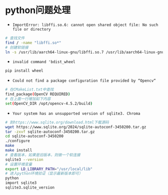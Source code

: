 # python问题处理

* `ImportError: libffi.so.6: cannot open shared object file: No such file or directory`

```bash
# 查找文件
find / -name "libffi.so*"
# 创建软链接
ln -s /usr/lib/aarch64-linux-gnu/libffi.so.7 /usr/lib/aarch64-linux-gnu/libffi.so.6
```

* `invalid command 'bdist_wheel`

```bash
pip install wheel
```

* `Could not find a package configuration file provided by “Opencv“`

```bash
# 在CMakeList.txt中查找
find_package(OpenCV REQUIRED)
# 在上面一行增加如下内容
set(OpenCV_DIR /opt/opencv-4.5.2/build)
```

* `Your system has an unsupported version of sqlite3. Chroma`

```bash
# 到https://www.sqlite.org/download.html下载源码
wget https://www.sqlite.org/2024/sqlite-autoconf-3450200.tar.gz
tar -zxvf sqlite-autoconf-3450200.tar.gz
cd sqlite-autoconf-3450200
./configure
make
make install
# 查看版本，如果是旧版本，则做一个软连接
sqlite3 --version
# 设置环境变量
export LD_LIBRARY_PATH="/usr/local/lib"
# 进入python环境验证（显示最新版本即可）
python
import sqlite3
sqlite3.sqlite_version
```